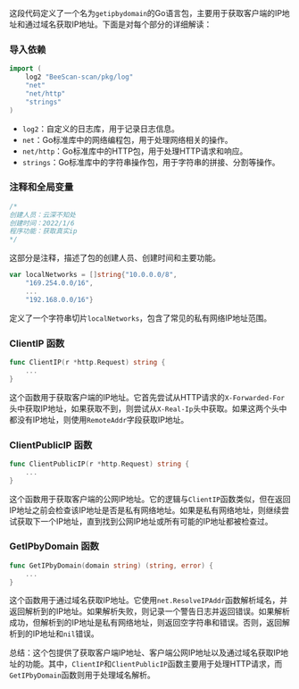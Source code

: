 这段代码定义了一个名为`getipbydomain`的Go语言包，主要用于获取客户端的IP地址和通过域名获取IP地址。下面是对每个部分的详细解读：

### 导入依赖


```go
import (
    log2 "BeeScan-scan/pkg/log"
    "net"
    "net/http"
    "strings"
)
```
* `log2`：自定义的日志库，用于记录日志信息。
* `net`：Go标准库中的网络编程包，用于处理网络相关的操作。
* `net/http`：Go标准库中的HTTP包，用于处理HTTP请求和响应。
* `strings`：Go标准库中的字符串操作包，用于字符串的拼接、分割等操作。

### 注释和全局变量


```go
/*
创建人员：云深不知处
创建时间：2022/1/6
程序功能：获取真实ip
*/
```
这部分是注释，描述了包的创建人员、创建时间和主要功能。


```go
var localNetworks = []string{"10.0.0.0/8",
    "169.254.0.0/16",
    ...
    "192.168.0.0/16"}
```
定义了一个字符串切片`localNetworks`，包含了常见的私有网络IP地址范围。

### ClientIP 函数


```go
func ClientIP(r *http.Request) string {
    ...
}
```
这个函数用于获取客户端的IP地址。它首先尝试从HTTP请求的`X-Forwarded-For`头中获取IP地址，如果获取不到，则尝试从`X-Real-Ip`头中获取。如果这两个头中都没有IP地址，则使用`RemoteAddr`字段获取IP地址。

### ClientPublicIP 函数


```go
func ClientPublicIP(r *http.Request) string {
    ...
}
```
这个函数用于获取客户端的公网IP地址。它的逻辑与`ClientIP`函数类似，但在返回IP地址之前会检查该IP地址是否是私有网络地址。如果是私有网络地址，则继续尝试获取下一个IP地址，直到找到公网IP地址或所有可能的IP地址都被检查过。

### GetIPbyDomain 函数


```go
func GetIPbyDomain(domain string) (string, error) {
    ...
}
```
这个函数用于通过域名获取IP地址。它使用`net.ResolveIPAddr`函数解析域名，并返回解析到的IP地址。如果解析失败，则记录一个警告日志并返回错误。如果解析成功，但解析到的IP地址是私有网络地址，则返回空字符串和错误。否则，返回解析到的IP地址和`nil`错误。

总结：这个包提供了获取客户端IP地址、客户端公网IP地址以及通过域名获取IP地址的功能。其中，`ClientIP`和`ClientPublicIP`函数主要用于处理HTTP请求，而`GetIPbyDomain`函数则用于处理域名解析。